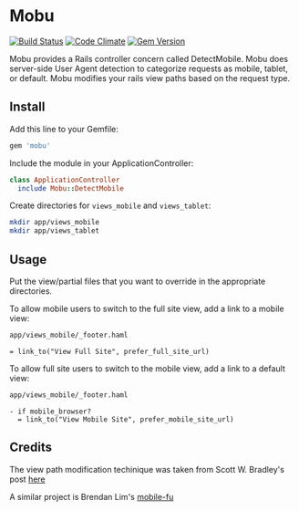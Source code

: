 # Mobu

[![Build Status](https://api.travis-ci.org/neighborland/mobu.png)](https://travis-ci.org/neighborland/mobu)
[![Code Climate](https://codeclimate.com/github/neighborland/mobu.png)](https://codeclimate.com/github/neighborland/mobu)
[![Gem Version](https://badge.fury.io/rb/mobu.png)](http://badge.fury.io/rb/mobu)

Mobu provides a Rails controller concern called DetectMobile.
Mobu does server-side User Agent detection to categorize requests as mobile, tablet, or default.
Mobu modifies your rails view paths based on the request type.

## Install

Add this line to your Gemfile:

```ruby
gem 'mobu'
```

Include the module in your ApplicationController:

```ruby
class ApplicationController
  include Mobu::DetectMobile
```

Create directories for `views_mobile` and `views_tablet`:

```sh
mkdir app/views_mobile
mkdir app/views_tablet
```

## Usage

Put the view/partial files that you want to override in the appropriate directories.

To allow mobile users to switch to the full site view, add a link to a mobile view:

```sh
app/views_mobile/_footer.haml
```
```haml
= link_to("View Full Site", prefer_full_site_url)
```

To allow full site users to switch to the mobile view, add a link to a default view:

```sh
app/views_mobile/_footer.haml
```
```haml
- if mobile_browser?
  = link_to("View Mobile Site", prefer_mobile_site_url)
```

## Credits

The view path modification techinique was taken from Scott W. Bradley's post
[here](http://scottwb.com/blog/2012/02/23/a-better-way-to-add-mobile-pages-to-a-rails-site/)

A similar project is Brendan Lim's [mobile-fu](https://github.com/brendanlim/mobile-fu)

